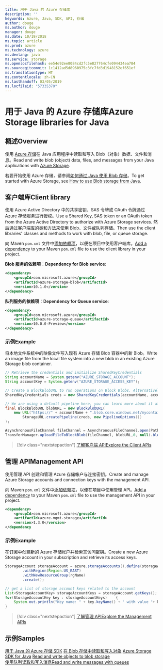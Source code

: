 ```yaml
---
title: 用于 Java 的 Azure 存储库
description: ''
keywords: Azure, Java, SDK, API, 存储
author: douge
ms.author: douge
manager: douge
ms.date: 10/19/2018
ms.topic: article
ms.prod: azure
ms.technology: azure
ms.devlang: java
ms.service: storage
ms.openlocfilehash: ee54e92ee0084cd2fc5e827764cfe094434ea784
ms.sourcegitcommit: 1c1412ad5d8960975c3fc7fd3d1948152ef651ef
ms.translationtype: HT
ms.contentlocale: zh-CN
ms.lasthandoff: 03/05/2019
ms.locfileid: "57335370"
---
```

# <a name="azure-storage-libraries-for-java"></a><span data-ttu-id="ccf3a-103">用于 Java 的 Azure 存储库</span><span class="sxs-lookup"><span data-stu-id="ccf3a-103">Azure Storage libraries for Java</span></span>

## <a name="overview"></a><span data-ttu-id="ccf3a-104">概述</span><span class="sxs-lookup"><span data-stu-id="ccf3a-104">Overview</span></span>

<span data-ttu-id="ccf3a-105">使用 [Azure 存储](/azure/storage/storage-introduction)在 Java 应用程序中读取和写入 Blob（对象）数据、文件和消息。</span><span class="sxs-lookup"><span data-stu-id="ccf3a-105">Read and write blob (object) data, files, and messages from your Java applications with [Azure Storage](/azure/storage/storage-introduction).</span></span>

<span data-ttu-id="ccf3a-106">若要开始使用 Azure 存储，请参阅[如何通过 Java 使用 Blob 存储](/azure/storage/blobs/storage-quickstart-blobs-java-v10)。</span><span class="sxs-lookup"><span data-stu-id="ccf3a-106">To get started with Azure Storage, see [How to use Blob storage from Java](/azure/storage/blobs/storage-quickstart-blobs-java-v10).</span></span>

## <a name="client-library"></a><span data-ttu-id="ccf3a-107">客户端库</span><span class="sxs-lookup"><span data-stu-id="ccf3a-107">Client library</span></span>

<span data-ttu-id="ccf3a-108">使用 Azure Active Directory 中的共享密钥、SAS 令牌或 OAuth 令牌通过 Azure 存储服务进行授权。</span><span class="sxs-lookup"><span data-stu-id="ccf3a-108">Use a Shared Key, SAS token or an OAuth token from the Azure Active Directory to authorize with Azure Storage services.</span></span> <span data-ttu-id="ccf3a-109">然后通过客户端库的类和方法来使用 Blob、文件或队列存储。</span><span class="sxs-lookup"><span data-stu-id="ccf3a-109">Then use the client libraries' classes and methods to work with blob, file, or queue storage.</span></span> 

<span data-ttu-id="ccf3a-110">向 Maven `pom.xml` 文件中[添加依赖项](https://maven.apache.org/guides/getting-started/index.html#How_do_I_use_external_dependencies)，以便在项目中使用客户端库。</span><span class="sxs-lookup"><span data-stu-id="ccf3a-110">[Add a dependency](https://maven.apache.org/guides/getting-started/index.html#How_do_I_use_external_dependencies) to your Maven `pom.xml` file to use the client library in your project.</span></span>   

<span data-ttu-id="ccf3a-111">**Blob 服务的依赖项**：</span><span class="sxs-lookup"><span data-stu-id="ccf3a-111">**Dependency for Blob service**:</span></span>
```XML
<dependency>
    <groupId>com.microsoft.azure</groupId>
    <artifactId>azure-storage-blob</artifactId>
    <version>10.1.0</version>
</dependency>
```

<span data-ttu-id="ccf3a-112">**队列服务的依赖项**：</span><span class="sxs-lookup"><span data-stu-id="ccf3a-112">**Dependency for Queue service**:</span></span>
```XML
<dependency>
    <groupId>com.microsoft.azure</groupId>
    <artifactId>azure-storage-queue</artifactId>
    <version>10.0.0-Preview</version>
</dependency>
```


### <a name="example"></a><span data-ttu-id="ccf3a-113">示例</span><span class="sxs-lookup"><span data-stu-id="ccf3a-113">Example</span></span>

<span data-ttu-id="ccf3a-114">将本地文件系统中的映像文件写入现有 Azure 存储 Blob 容器中的新 Blob。</span><span class="sxs-lookup"><span data-stu-id="ccf3a-114">Write an image file from the local file system into a new blob in an existing Azure Storage blob container.</span></span>


```java
// Retrieve the credentials and initialize SharedKeyCredentials
String accountName = System.getenv("AZURE_STORAGE_ACCOUNT");
String accountKey = System.getenv("AZURE_STORAGE_ACCESS_KEY");

// Create a BlockBlobURL to run operations on Block Blobs. Alternatively create a ServiceURL, or ContainerURL for operations on Blob service, and Blob containers
SharedKeyCredentials creds = new SharedKeyCredentials(accountName, accountKey);

// We are using a default pipeline here, you can learn more about it at https://github.com/Azure/azure-storage-java/wiki/Azure-Storage-Java-V10-Overview
final BlockBlobURL blobURL = new BlockBlobURL(
    new URL("https://" + accountName + ".blob.core.windows.net/mycontainer/myimage.jpg"), 
        StorageURL.createPipeline(creds, new PipelineOptions())
);

AsynchronousFileChannel fileChannel = AsynchronousFileChannel.open(Paths.get("myimage.jpg"));
TransferManager.uploadFileToBlockBlob(fileChannel, blobURL,0, null).blockingGet();
```

> [!div class="nextstepaction"]
> [<span data-ttu-id="ccf3a-115">了解客户端 API</span><span class="sxs-lookup"><span data-stu-id="ccf3a-115">Explore the Client APIs</span></span>](/java/api/overview/azure/storage/client)

## <a name="management-api"></a><span data-ttu-id="ccf3a-116">管理 API</span><span class="sxs-lookup"><span data-stu-id="ccf3a-116">Management API</span></span>

<span data-ttu-id="ccf3a-117">使用管理 API 创建和管理 Azure 存储帐户与连接密钥。</span><span class="sxs-lookup"><span data-stu-id="ccf3a-117">Create and manage Azure Storage accounts and connection keys with the management API.</span></span>

<span data-ttu-id="ccf3a-118">向 Maven `pom.xml` 文件中[添加依赖项](https://maven.apache.org/guides/getting-started/index.html#How_do_I_use_external_dependencies)，以便在项目中使用管理 API。</span><span class="sxs-lookup"><span data-stu-id="ccf3a-118">[Add a dependency](https://maven.apache.org/guides/getting-started/index.html#How_do_I_use_external_dependencies) to your Maven `pom.xml` file to use the management API in your project.</span></span>  

```XML
<dependency>
    <groupId>com.microsoft.azure</groupId>
    <artifactId>azure-mgmt-storage</artifactId>
    <version>1.3.0</version>
</dependency
```   

### <a name="example"></a><span data-ttu-id="ccf3a-119">示例</span><span class="sxs-lookup"><span data-stu-id="ccf3a-119">Example</span></span>

<span data-ttu-id="ccf3a-120">在订阅中创建新的 Azure 存储帐户并检索其访问密钥。</span><span class="sxs-lookup"><span data-stu-id="ccf3a-120">Create a new Azure Storage account in your subscription and retrieve its access keys.</span></span>

```java
StorageAccount storageAccount = azure.storageAccounts().define(storageAccountName)
        .withRegion(Region.US_EAST)
        .withNewResourceGroup(rgName)
        .create();

// get a list of storage account keys related to the account
List<StorageAccountKey> storageAccountKeys = storageAccount.getKeys();
for(StorageAccountKey key : storageAccountKeys)    {
    System.out.println("Key name: " + key.keyName() + " with value "+ key.value());
}
```

> [!div class="nextstepaction"]
> [<span data-ttu-id="ccf3a-121">了解管理 API</span><span class="sxs-lookup"><span data-stu-id="ccf3a-121">Explore the Management APIs</span></span>](/java/api/overview/azure/storage/management)


## <a name="samples"></a><span data-ttu-id="ccf3a-122">示例</span><span class="sxs-lookup"><span data-stu-id="ccf3a-122">Samples</span></span>

<span data-ttu-id="ccf3a-123">[用于 Java 的 Azure 存储 SDK](https://github.com/azure/azure-storage-java)
[在 Blob 存储中读取和写入对象](https://github.com/Azure-Samples/storage-blobs-java-v10-quickstart) </span><span class="sxs-lookup"><span data-stu-id="ccf3a-123">[Azure Storage SDK for Java](https://github.com/azure/azure-storage-java)
[Read and write objects to blob storage](https://github.com/Azure-Samples/storage-blobs-java-v10-quickstart) </span></span>  
[<span data-ttu-id="ccf3a-124">使用队列读取和写入消息</span><span class="sxs-lookup"><span data-stu-id="ccf3a-124">Read and write messages with queues</span></span>](https://github.com/Azure-Samples/storage-queue-java-getting-started)   
